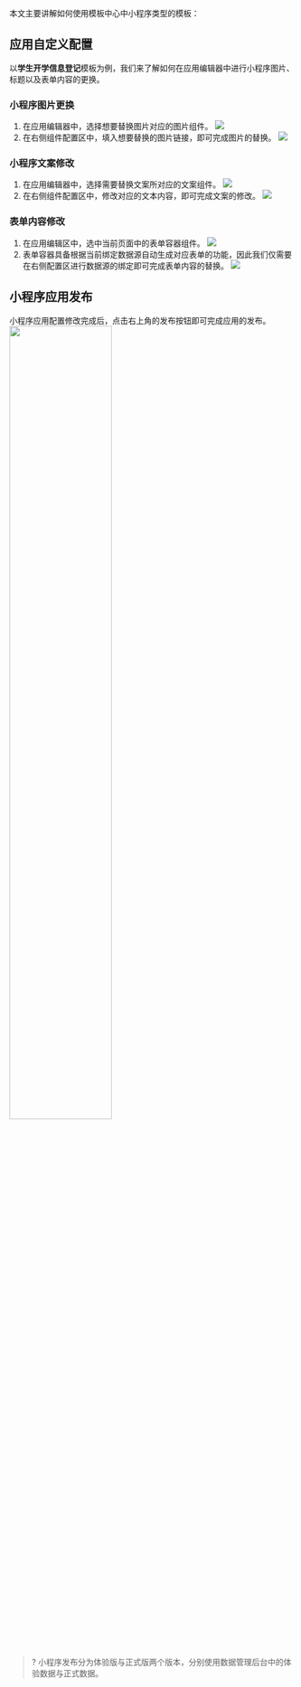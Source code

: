 本文主要讲解如何使用模板中心中小程序类型的模板：

## 应用自定义配置
以**学生开学信息登记**模板为例，我们来了解如何在应用编辑器中进行小程序图片、标题以及表单内容的更换。

### 小程序图片更换
1. 在应用编辑器中，选择想要替换图片对应的图片组件。
![](https://qcloudimg.tencent-cloud.cn/raw/c808807292864c39b19ad3647efac005.png)
2. 在右侧组件配置区中，填入想要替换的图片链接，即可完成图片的替换。
![](https://qcloudimg.tencent-cloud.cn/raw/b2bb9361db82f364b398f5ba056f9c80.png)

### 小程序文案修改
1. 在应用编辑器中，选择需要替换文案所对应的文案组件。
![](https://qcloudimg.tencent-cloud.cn/raw/a062f6861b12850b98a1a319d2643bb5.png)
2. 在右侧组件配置区中，修改对应的文本内容，即可完成文案的修改。
![](https://qcloudimg.tencent-cloud.cn/raw/a78797592bf25d42e21f2816a794be0b.png)

### 表单内容修改
1. 在应用编辑区中，选中当前页面中的表单容器组件。
![](https://qcloudimg.tencent-cloud.cn/raw/3b9448ed1d22e5023b033abdcef3627e.png)
2. 表单容器具备根据当前绑定数据源自动生成对应表单的功能，因此我们仅需要在右侧配置区进行数据源的绑定即可完成表单内容的替换。
![](https://qcloudimg.tencent-cloud.cn/raw/df1d5b2c4f3f8481df72bd325461198a.png)

## 小程序应用发布
小程序应用配置修改完成后，点击右上角的发布按钮即可完成应用的发布。
<img src = "https://qcloudimg.tencent-cloud.cn/raw/fe6b53a65961dcbb67935cc466792cd9.png" style = "width:60%">

>? 小程序发布分为体验版与正式版两个版本，分别使用数据管理后台中的体验数据与正式数据。
